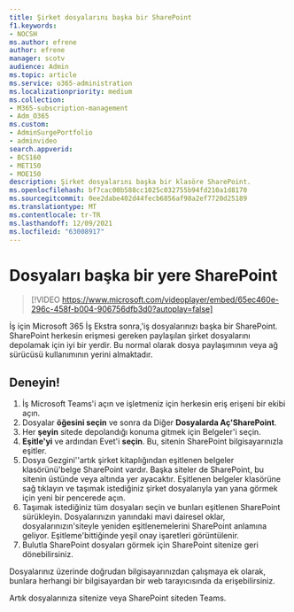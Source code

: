 ```yaml
---
title: Şirket dosyalarını başka bir SharePoint
f1.keywords:
- NOCSH
ms.author: efrene
author: efrene
manager: scotv
audience: Admin
ms.topic: article
ms.service: o365-administration
ms.localizationpriority: medium
ms.collection:
- M365-subscription-management
- Adm_O365
ms.custom:
- AdminSurgePortfolio
- adminvideo
search.appverid:
- BCS160
- MET150
- MOE150
description: Şirket dosyalarını başka bir klasöre SharePoint.
ms.openlocfilehash: bf7cac00b588cc1025c032755b94fd210a1d8170
ms.sourcegitcommit: 0ee2dabe402d44fecb6856af98a2ef7720d25189
ms.translationtype: MT
ms.contentlocale: tr-TR
ms.lasthandoff: 12/09/2021
ms.locfileid: "63008917"
---
```

# <a name="move-files-to-sharepoint"></a>Dosyaları başka bir yere SharePoint

> [!VIDEO https://www.microsoft.com/videoplayer/embed/65ec460e-296c-458f-b004-906756dfb3d0?autoplay=false]

İş için Microsoft 365 İş Ekstra sonra,&#39;iş dosyalarınızı başka bir SharePoint. SharePoint herkesin erişmesi gereken paylaşılan şirket dosyalarını depolamak için iyi bir yerdir. Bu normal olarak dosya paylaşımının veya ağ sürücüsü kullanımının yerini almaktadır.

## <a name="try-it"></a>Deneyin!

1. İş Microsoft Teams'i açın ve işletmeniz için herkesin eriş erişeni bir ekibi açın.
2. Dosyalar **öğesini seçin** ve sonra da Diğer **Dosyalarda Aç'SharePoint**.
3. Her  **şeyin** sitede depolandığı konuma gitmek için Belgeler'i seçin.
4. **Eşitle'yi** ve ardından Evet'i **seçin**. Bu, sitenin SharePoint bilgisayarınızla eşitler.
5. Dosya Gezgini'&#39;artık şirket kitaplığından eşitlenen belgeler klasörünü&#39;belge SharePoint vardır. Başka siteler de SharePoint, bu sitenin üstünde veya altında yer ayacaktır. Eşitlenen belgeler klasörüne sağ tıklayın ve taşımak istediğiniz şirket dosyalarıyla yan yana görmek için yeni bir pencerede açın.
6. Taşımak istediğiniz tüm dosyaları seçin ve bunları eşitlenen SharePoint sürükleyin. Dosyalarınızın yanındaki mavi dairesel oklar, dosyalarınızın&#39;siteyle yeniden eşitlenemelerini SharePoint anlamına geliyor. Eşitleme&#39;bittiğinde yeşil onay işaretleri görüntülenir.
7. Bulutla SharePoint dosyaları görmek için SharePoint sitenize geri dönebilirsiniz.

Dosyalarınız üzerinde doğrudan bilgisayarınızdan çalışmaya ek olarak, bunlara herhangi bir bilgisayardan bir web tarayıcısında da erişebilirsiniz.

Artık dosyalarınıza sitenize veya SharePoint siteden Teams.